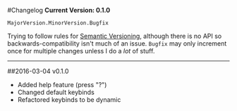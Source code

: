 #Changelog
**Current Version: 0.1.0**

`MajorVersion.MinorVersion.Bugfix`

Trying to follow rules for [Semantic Versioning](http://semver.org/), although there is no API so backwards-compatibility isn't much of an issue. `Bugfix` may only increment once for multiple changes unless I do a *lot* of stuff.

* * * 

##2016-03-04 v0.1.0
* Added help feature (press "?")
* Changed default keybinds
* Refactored keybinds to be dynamic
